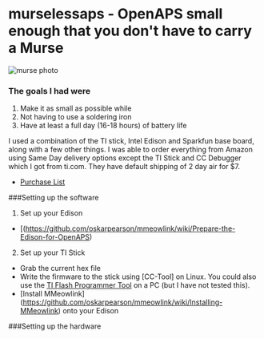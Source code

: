 # murselessaps - OpenAPS small enough that you don't have to carry a Murse

![murse photo](http://ecx.images-amazon.com/images/I/41V0l2-6V8L.jpg)

### The goals I had were
1. Make it as small as possible while
2. Not having to use a soldering iron
3. Have at least a full day (16-18 hours) of battery life

I used a combination of the TI stick, Intel Edison and Sparkfun base board, along with a few other things. I was able to order everything from Amazon using Same Day delivery options except the TI Stick and CC Debugger which I got from ti.com. They have default shipping of 2 day air for $7.
* [Purchase List](http://amzn.com/w/10OD9UTHX6TTK)

###Setting up the software
1. Set up your Edison
* [(https://github.com/oskarpearson/mmeowlink/wiki/Prepare-the-Edison-for-OpenAPS)
2. Set up your TI Stick
* Grab the current hex file
* Write the firmware to the stick using [CC-Tool] on Linux. You could also use the [TI Flash Programmer Tool](http://www.ti.com/tool/flash-programmer) on a PC (but I have not tested this).
* [Install MMeowlink] (https://github.com/oskarpearson/mmeowlink/wiki/Installing-MMeowlink) onto your Edison

###Setting up the hardware

